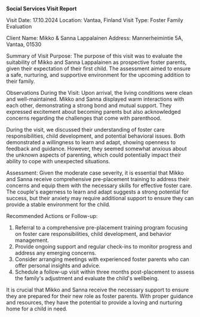 **Social Services Visit Report**

Visit Date: 17.10.2024
Location: Vantaa, Finland
Visit Type: Foster Family Evaluation

Client Name: Mikko & Sanna Lappalainen
Address: Mannerheimintie 5A, Vantaa, 01530

Summary of Visit Purpose:
The purpose of this visit was to evaluate the suitability of Mikko and Sanna Lappalainen as prospective foster parents, given their expectation of their first child. The assessment aimed to ensure a safe, nurturing, and supportive environment for the upcoming addition to their family.

Observations During the Visit:
Upon arrival, the living conditions were clean and well-maintained. Mikko and Sanna displayed warm interactions with each other, demonstrating a strong bond and mutual support. They expressed excitement about becoming parents but also acknowledged concerns regarding the challenges that come with parenthood.

During the visit, we discussed their understanding of foster care responsibilities, child development, and potential behavioral issues. Both demonstrated a willingness to learn and adapt, showing openness to feedback and guidance. However, they seemed somewhat anxious about the unknown aspects of parenting, which could potentially impact their ability to cope with unexpected situations.

Assessment:
Given the moderate case severity, it is essential that Mikko and Sanna receive comprehensive pre-placement training to address their concerns and equip them with the necessary skills for effective foster care. The couple's eagerness to learn and adapt suggests a strong potential for success, but their anxiety may require additional support to ensure they can provide a stable environment for the child.

Recommended Actions or Follow-up:
1. Referral to a comprehensive pre-placement training program focusing on foster care responsibilities, child development, and behavior management.
2. Provide ongoing support and regular check-ins to monitor progress and address any emerging concerns.
3. Consider arranging meetings with experienced foster parents who can offer personal insights and advice.
4. Schedule a follow-up visit within three months post-placement to assess the family's adjustment and evaluate the child's wellbeing.

It is crucial that Mikko and Sanna receive the necessary support to ensure they are prepared for their new role as foster parents. With proper guidance and resources, they have the potential to provide a loving and nurturing home for a child in need.